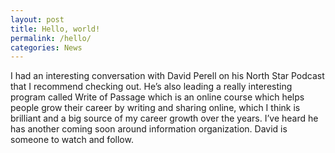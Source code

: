 ```yaml
---
layout: post
title: Hello, world!
permalink: /hello/
categories: News
---
```


I had an interesting conversation with David Perell on his North Star Podcast that I recommend checking out. He’s also leading a really interesting program called Write of Passage which is an online course which helps people grow their career by writing and sharing online, which I think is brilliant and a big source of my career growth over the years. I’ve heard he has another coming soon around information organization. David is someone to watch and follow.
